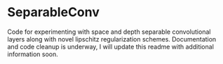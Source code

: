 # SeparableConv
Code for experimenting with space and depth separable convolutional layers along with novel lipschitz regularization schemes.
Documentation and code cleanup is underway, I will update this readme with additional information soon.
